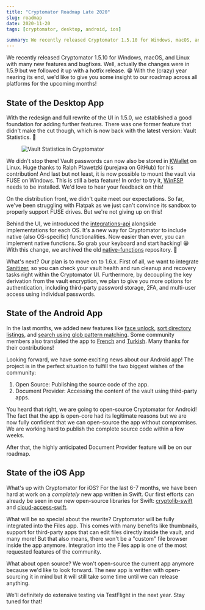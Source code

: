 ```yaml
---
title: "Cryptomator Roadmap Late 2020"
slug: roadmap
date: 2020-11-20
tags: [cryptomator, desktop, android, ios]

summary: We recently released Cryptomator 1.5.10 for Windows, macOS, and Linux with many new features and bugfixes. Well, actually the changes were in 1.5.9 but we followed it up with a hotfix release. With the (crazy) year nearing its end, we'd like to give you some insight to our roadmap across all platforms for the upcoming months!
---
```

We recently released Cryptomator 1.5.10 for Windows, macOS, and Linux with many new features and bugfixes. Well, actually the changes were in 1.5.9 but we followed it up with a hotfix release. :grin: With the (crazy) year nearing its end, we'd like to give you some insight to our roadmap across all platforms for the upcoming months!

## State of the Desktop App
With the redesign and full rewrite of the UI in 1.5.0, we established a good foundation for adding further features. There was one former feature that didn't make the cut though, which is now back with the latest version: Vault Statistics. :tada:

<figure class="text-center">
  <img class="inline-block rounded-sm" src="/img/blog/vault-statistics.png" srcset="/img/blog/vault-statistics.png 1x, /img/blog/vault-statistics@2x.png 2x" alt="Vault Statistics in Cryptomator" />
</figure>

We didn't stop there! Vault passwords can now also be stored in [KWallet](https://en.wikipedia.org/wiki/KWallet) on Linux. Huge thanks to Ralph Plawetzki (purejava on GitHub) for his contribution! And last but not least, it is now possible to mount the vault via FUSE on Windows. This is still a beta feature! In order to try it, [WinFSP](http://www.secfs.net/winfsp/) needs to be installed. We'd love to hear your feedback on this!

On the distribution front, we didn't quite meet our expectations. So far, we've been struggling with Flatpak as we just can't convince its sandbox to properly support FUSE drives. But we're not giving up on this!

Behind the UI, we introduced the [integrations-api](https://github.com/cryptomator/integrations-api) alongside implementations for each OS. It's a new way for Cryptomator to include native (also OS-specific) functionalities. Now easier than ever, you can implement native functions. So grab your keyboard and start hacking! :grin: With this change, we archived the old [native-functions](https://github.com/cryptomator/native-functions) repository. :wave:

What's next? Our plan is to move on to 1.6.x. First of all, we want to integrate [Sanitizer](https://github.com/cryptomator/sanitizer), so you can check your vault health and run cleanup and recovery tasks right within the Cryptomator UI. Furthermore, by decoupling the key derivation from the vault encryption, we plan to give you more options for authentication, including third-party password storage, 2FA, and multi-user access using individual passwords.

## State of the Android App
In the last months, we added new features like [face unlock](https://community.cryptomator.org/t/biometric-authentication-e-g-face-unlock-coming-soon/6089), [sort directory listings](https://community.cryptomator.org/t/sort-directory-listings/5958), and [search using glob pattern matching](https://community.cryptomator.org/t/search-in-current-folder-using-glob-pattern-matching/5928). Some community members also translated the app to [French](https://community.cryptomator.org/t/translated-into-french/5962) and [Turkish](https://community.cryptomator.org/t/cryptomator-is-soon-available-in-turkish/6560). Many thanks for their contributions!

Looking forward, we have some exciting news about our Android app! The project is in the perfect situation to fulfill the two biggest wishes of the community:
1. Open Source: Publishing the source code of the app.
2. Document Provider: Accessing the content of the vault using third-party apps.

You heard that right, we are going to open-source Cryptomator for Android! The fact that the app is open-core had its legitimate reasons but we are now fully confident that we can open-source the app without compromises. We are working hard to publish the complete source code within a few weeks.

After that, the highly anticipated Document Provider feature will be on our roadmap.

## State of the iOS App
What's up with Cryptomator for iOS? For the last 6-7 months, we have been hard at work on a _completely_ new app written in Swift. Our first efforts can already be seen in our new open-source libraries for Swift: [cryptolib-swift](https://github.com/cryptomator/cryptolib-swift) and [cloud-access-swift](https://github.com/cryptomator/cloud-access-swift).

What will be so special about the rewrite? Cryptomator will be fully integrated into the Files app. This comes with many benefits like thumbnails, support for third-party apps that can edit files directly inside the vault, and many more! But that also means, there won't be a "custom" file browser inside the app anymore. Integration into the Files app is one of the most requested features of the community.

What about open source? We won't open-source the current app anymore because we'd like to look forward. The new app is written with open-sourcing it in mind but it will still take some time until we can release anything.

We'll definitely do extensive testing via TestFlight in the next year. Stay tuned for that!
